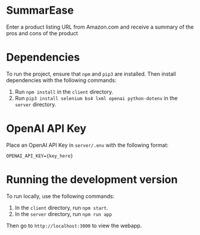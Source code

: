 # SummarEase
Enter a product listing URL from Amazon.com and receive a summary of the pros and cons of the product

# Dependencies
To run the project, ensure that `npm` and `pip3` are installed. 
Then install dependencies with the following commands:
1. Run `npm install` in the `client` directory.
2. Run `pip3 install selenium bs4 lxml openai python-dotenv` in the `server` directory.

# OpenAI API Key
Place an OpenAI API Key in `server/.env` with the following format:
```
OPENAI_API_KEY={key_here}
```

# Running the development version
To run locally, use the following commands: 
1. In the `client` directory, run `npm start`.
2. In the `server` directory, run `npm run app`

Then go to `http://localhost:3000` to view the webapp.
